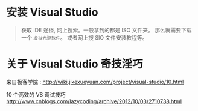 # 安装 Visual Studio
> 获取 IDE 途径, 网上搜索。一般拿到的都是 ISO 文件夹。 那么就需要下载一个 `虚拟光驱软件`。 或者网上搜 SIO 文件安装教程等。

# 关于 Visual Studio 奇技淫巧
来自极客学院 :
http://wiki.jikexueyuan.com/project/visual-studio/10.html

10 个高效的 VS 调试技巧
http://www.cnblogs.com/lazycoding/archive/2012/10/03/2710738.html
